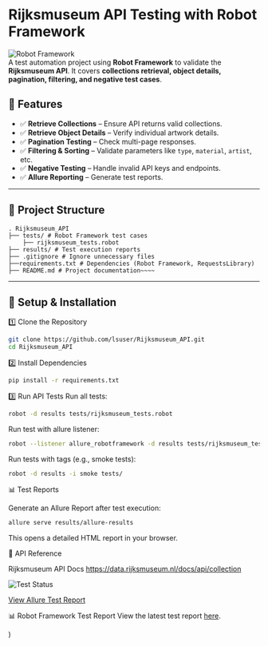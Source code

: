 # Rijksmuseum API Testing with Robot Framework

![Robot Framework](https://img.shields.io/badge/Robot%20Framework-API%20Testing-green)  
A test automation project using **Robot Framework** to validate the **Rijksmuseum API**. It covers **collections retrieval, object details, pagination, filtering, and negative test cases**.

## 🚀 Features
- ✅ **Retrieve Collections** – Ensure API returns valid collections.
- ✅ **Retrieve Object Details** – Verify individual artwork details.
- ✅ **Pagination Testing** – Check multi-page responses.
- ✅ **Filtering & Sorting** – Validate parameters like `type`, `material`, `artist`, etc.
- ✅ **Negative Testing** – Handle invalid API keys and endpoints.
- ✅ **Allure Reporting** – Generate test reports.

---

## 📂 Project Structure
~~~~
. Rijksmuseum_API
├── tests/ # Robot Framework test cases
    ├── rijksmuseum_tests.robot
├── results/ # Test execution reports
├── .gitignore # Ignore unnecessary files
├──requirements.txt # Dependencies (Robot Framework, RequestsLibrary)
├── README.md # Project documentation~~~~ 
~~~~
---

## 🔧 Setup & Installation

1️⃣ Clone the Repository
```bash
git clone https://github.com/lsuser/Rijksmuseum_API.git
cd Rijksmuseum_API
```

2️⃣ Install Dependencies
```bash
pip install -r requirements.txt
```

3️⃣ Run API Tests
Run all tests:
```bash
robot -d results tests/rijksmuseum_tests.robot
```
Run  test with allure listener:
```bash
robot --listener allure_robotframework -d results tests/rijksmuseum_tests.robot
```
Run tests with tags (e.g., smoke tests):
```bash
robot -d results -i smoke tests/
```

📊 Test Reports

Generate an Allure Report after test execution:
``` bash
allure serve results/allure-results
```
This opens a detailed HTML report in your browser.

📌 API Reference

Rijksmuseum API Docs
https://data.rijksmuseum.nl/docs/api/collection

![Test Status](https://github.com/lsuser/Rijksmuseum_API/actions/workflows/robot-tests.yml/badge.svg)

[View Allure Test Report](https://github.com/lsuser/Rijksmuseum_API/blob/gh-pages/allure-results/index.html)

 📊 Robot Framework Test Report
View the latest test report [here](https://lsuser.github.io/Rijksmuseum_API/report.html).

)


